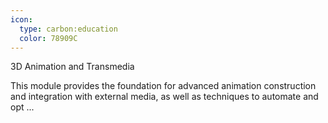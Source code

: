 ```yaml
---
icon:
  type: carbon:education
  color: 78909C
---
```

3D Animation and Transmedia

This module provides the foundation for advanced animation construction and integration with external media, as well as techniques to automate and opt ... 
